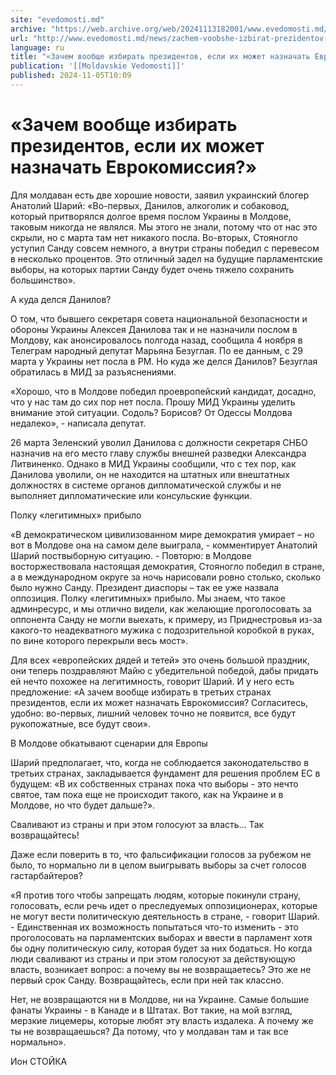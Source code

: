 ```yaml
---
site: "evedomosti.md"
archive: "https://web.archive.org/web/20241113182001/www.evedomosti.md/news/zachem-voobshe-izbirat-prezidentov-esli-ih-mozhet-naznachat"
url: "http://www.evedomosti.md/news/zachem-voobshe-izbirat-prezidentov-esli-ih-mozhet-naznachat"
language: ru
title: "«Зачем вообще избирать президентов, если их может назначать Еврокомиссия?»"
publication: '[[Moldavskie Vedomosti]]'
published: 2024-11-05T10:09
---
```


# «Зачем вообще избирать президентов, если их может назначать Еврокомиссия?»

Для молдаван есть две хорошие новости, заявил украинский блогер Анатолий Шарий: «Во-первых, Данилов, алкоголик и собаковод, который притворялся долгое время послом Украины в Молдове, таковым никогда не являлся. Мы этого не знали, потому что от нас это скрыли, но с марта там нет никакого посла. Во-вторых, Стояногло уступил Санду совсем немного, а внутри страны победил с перевесом в несколько процентов. Это отличный задел на будущие парламентские выборы, на которых партии Санду будет очень тяжело сохранить большинство».

А куда делся Данилов?

О том, что бывшего секретаря совета национальной безопасности и обороны Украины Алексея Данилова так и не назначили послом в Молдову, как анонсировалось полгода назад, сообщила 4 ноября в Телеграм народный депутат Марьяна Безуглая. По ее данным, с 29 марта у Украины нет посла в РМ. Но куда же делся Данилов? Безуглая обратилась в МИД за разъяснениями.

«Хорошо, что в Молдове победил проевропейский кандидат, досадно, что у нас там до сих пор нет посла. Прошу МИД Украины уделить внимание этой ситуации. Содоль? Борисов? От Одессы Молдова недалеко», - написала депутат.

26 марта Зеленский уволил Данилова с должности секретаря СНБО назначив на его место главу службы внешней разведки Александра Литвиненко. Однако в МИД Украины сообщили, что с тех пор, как Данилова уволили, он не находится на штатных или внештатных должностях в системе органов дипломатической службы и не выполняет дипломатические или консульские функции.

Полку «легитимных» прибыло

«В демократическом цивилизованном мире демократия умирает – но вот в Молдове она на самом деле выиграла, - комментирует Анатолий Шарий поствыборную ситуацию. - Повторю: в Молдове восторжествовала настоящая демократия, Стояногло победил в стране, а в международном округе за ночь нарисовали ровно столько, сколько было нужно Санду. Президент диаспоры – так ее уже назвала оппозиция. Полку «легитимных» прибыло. Мы знаем, что такое админресурс, и мы отлично видели, как желающие проголосовать за оппонента Санду не могли выехать, к примеру, из Приднестровья из-за какого-то неадекватного мужика с подозрительной коробкой в руках, по вине которого перекрыли весь мост».

Для всех «европейских дядей и тетей» это очень большой праздник, они теперь поздравляют Майю с убедительной победой, дабы придать ей нечто похожее на легитимность, говорит Шарий. И у него есть предложение: «А зачем вообще избирать в третьих странах президентов, если их может назначать Еврокомиссия? Согласитесь, удобно: во-первых, лишний человек точно не появится, все будут рукопожатные, все будут свои».

В Молдове обкатывают сценарии для Европы

Шарий предполагает, что, когда не соблюдается законодательство в третьих странах, закладывается фундамент для решения проблем ЕС в будущем: «В их собственных странах пока что выборы - это нечто святое, там пока еще не происходит такого, как на Украине и в Молдове, но что будет дальше?».

Сваливают из страны и при этом голосуют за власть… Так возвращайтесь!

Даже если поверить в то, что фальсификации голосов за рубежом не было, то нормально ли в целом выигрывать выборы за счет голосов гастарбайтеров?

«Я против того чтобы запрещать людям, которые покинули страну, голосовать, если речь идет о преследуемых оппозиционерах, которые не могут вести политическую деятельность в стране, - говорит Шарий. - Единственная их возможность попытаться что-то изменить - это проголосовать на парламентских выборах и ввести в парламент хотя бы одну политическую силу, которая будет за них бодаться. Но когда люди сваливают из страны и при этом голосуют за действующую власть, возникает вопрос: а почему вы не возвращаетесь? Это же не первый срок Санду. Возвращайтесь, если при ней так классно.

Нет, не возвращаются ни в Молдове, ни на Украине. Самые большие фанаты Украины - в Канаде и в Штатах. Вот такие, на мой взгляд, мерзкие лицемеры, которые любят эту власть издалека. А почему же ты не возвращаешься? Да потому, что у молдаван там и так все нормально».

Ион СТОЙКА